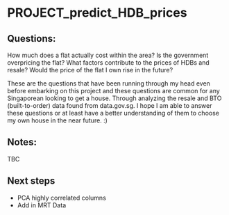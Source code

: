 # PROJECT_predict_HDB_prices

## Questions:
How much does a flat actually cost within the area? Is the government overpricing the flat? What factors contribute to the prices of HDBs and resale? Would the price of the flat I own rise in the future?

These are the questions that have been running through my head even before embarking on this project and these questions are common for any Singaporean looking to get a house. Through analyzing the resale and BTO (built-to-order) data found from data.gov.sg. I hope I am able to answer these questions or at least have a better understanding of them to choose my own house in the near future. :) 

## Notes:
TBC


## Next steps 
- PCA highly correlated columns 
- Add in MRT Data 
